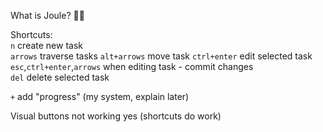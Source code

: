 What is Joule? :man_shrugging:

Shortcuts:  
`n` create new task  
`arrows` traverse tasks
`alt+arrows` move task
`ctrl+enter` edit selected task  
`esc`,`ctrl+enter`,`arrows` when editing task - commit changes  
`del` delete selected task

`+` add "progress" (my system, explain later)

Visual buttons not working yes (shortcuts do work)